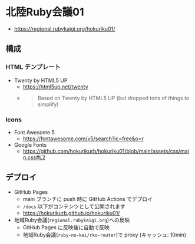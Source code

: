 # 北陸Ruby会議01
- https://regional.rubykaigi.org/hokuriku01/

## 構成
### HTML テンプレート
- Twenty by HTML5 UP
  - https://html5up.net/twenty
  - > Based on Twenty by HTML5 UP (but dropped tons of things to simplify)

### Icons
- Font Awesome 5
  - https://fontawesome.com/v5/search?ic=free&o=r
- Google Fonts
  - https://github.com/hokurikurb/hokuriku01/blob/main/assets/css/main.css#L2

## デプロイ
- GitHub Pages
  - main ブランチに push 時に GitHub Actions でデプロイ
  - `/docs` 以下がコンテンツとして公開されます
  - https://hokurikurb.github.io/hokuriku01/
- 地域Ruby会議(`regional.rubykaigi.org`)への反映
  - GitHub Pages に反映後に自動で反映
  - 地域Ruby会議(`ruby-no-kai/rko-router`)で proxy (キャッシュ: 10min)
